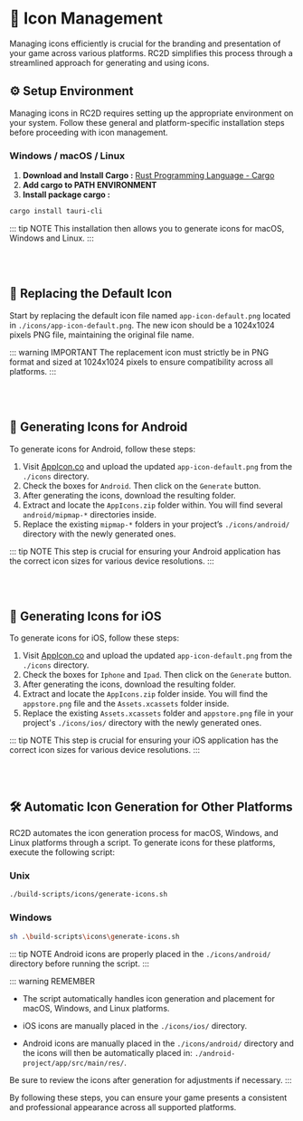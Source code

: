 
# 🎨 Icon Management

Managing icons efficiently is crucial for the branding and presentation of your game across various platforms. RC2D 
simplifies this process through a streamlined approach for generating and using icons.

## ⚙️ Setup Environment

Managing icons in RC2D requires setting up the appropriate environment on your system. Follow these general and platform-specific installation steps before proceeding with icon management.

### Windows / macOS / Linux

1. **Download and Install Cargo :** [Rust Programming Language - Cargo](https://www.rust-lang.org/tools/install)
2. **Add cargo to PATH ENVIRONMENT**
3. **Install package cargo :**
```bash
cargo install tauri-cli
```
::: tip NOTE
This installation then allows you to generate icons for macOS, Windows and Linux.
:::

<br /><br />


## 🔄 Replacing the Default Icon

Start by replacing the default icon file named `app-icon-default.png` located in `./icons/app-icon-default.png`. The new icon should be a 1024x1024 pixels PNG file, maintaining the original file name.

::: warning IMPORTANT
The replacement icon must strictly be in PNG format and sized at 1024x1024 pixels to ensure compatibility across all platforms.
:::

<br /><br />


## 🤖 Generating Icons for Android

To generate icons for Android, follow these steps:

1. Visit [AppIcon.co](https://www.appicon.co/) and upload the updated `app-icon-default.png` from the `./icons` directory.
2. Check the boxes for `Android`. Then click on the `Generate` button.
3. After generating the icons, download the resulting folder.
4. Extract and locate the `AppIcons.zip` folder within. You will find several `android/mipmap-*` directories inside.
5. Replace the existing `mipmap-*` folders in your project’s `./icons/android/` directory with the newly generated ones.

::: tip NOTE
This step is crucial for ensuring your Android application has the correct icon sizes for various device resolutions.
:::

<br /><br />


##  📱 Generating Icons for iOS

To generate icons for iOS, follow these steps:

1. Visit [AppIcon.co](https://www.appicon.co/) and upload the updated `app-icon-default.png` from the `./icons` directory.
2. Check the boxes for `Iphone` and `Ipad`. Then click on the `Generate` button.
3. After generating the icons, download the resulting folder.
4. Extract and locate the `AppIcons.zip` folder inside. You will find the `appstore.png` file and the `Assets.xcassets` folder inside.
5. Replace the existing `Assets.xcassets` folder and `appstore.png` file in your project's `./icons/ios/` directory with the newly generated ones.

::: tip NOTE
This step is crucial for ensuring your iOS application has the correct icon sizes for various device resolutions.
:::

<br /><br />


## 🛠️ Automatic Icon Generation for Other Platforms

RC2D automates the icon generation process for macOS, Windows, and Linux platforms through a script. To generate icons for these platforms, execute the following script:

### Unix

```bash
./build-scripts/icons/generate-icons.sh
```

### Windows

```bash
sh .\build-scripts\icons\generate-icons.sh
```

::: tip NOTE
Android icons are properly placed in the `./icons/android/` directory before running the script.
:::

::: warning REMEMBER
- The script automatically handles icon generation and placement for macOS, Windows, and Linux platforms.

- iOS icons are manually placed in the `./icons/ios/` directory.

- Android icons are manually placed in the `./icons/android/` directory and the icons will then be automatically placed in: `./android-project/app/src/main/res/`.

Be sure to review the icons after generation for adjustments if necessary.
:::

By following these steps, you can ensure your game presents a consistent and professional appearance across all supported platforms.
